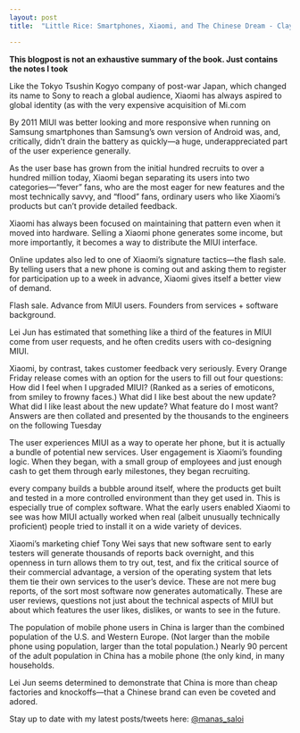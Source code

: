 ```yaml
---
layout: post
title:  "Little Rice: Smartphones, Xiaomi, and The Chinese Dream - Clay Shirky"

---
```


**This blogpost is not an exhaustive summary of the book. Just contains the notes I took**  

Like the Tokyo Tsushin Kogyo company of post-war Japan, which changed its name to Sony to reach a global audience, Xiaomi has always aspired to global identity (as with the very expensive acquisition of Mi.com

By 2011 MIUI was better looking and more responsive when running on Samsung smartphones than Samsung’s own version of Android was, and, critically, didn’t drain the battery as quickly—a huge, underappreciated part of the user experience generally.

As the user base has grown from the initial hundred recruits to over a hundred million today, Xiaomi began separating its users into two categories—“fever” fans, who are the most eager for new features and the most technically savvy, and “flood” fans, ordinary users who like Xiaomi’s products but can’t provide detailed feedback.

Xiaomi has always been focused on maintaining that pattern even when it moved into hardware. Selling a Xiaomi phone generates some income, but more importantly, it becomes a way to distribute the MIUI interface.


Online updates also led to one of Xiaomi’s signature tactics—the flash sale. By telling users that a new phone is coming out and asking them to register for participation up to a week in advance, Xiaomi gives itself a better view of demand.

Flash sale. Advance from MIUI users. Founders from services + software background.

Lei Jun has estimated that something like a third of the features in MIUI come from user requests, and he often credits users with co-designing MIUI.

Xiaomi, by contrast, takes customer feedback very seriously. Every Orange Friday release comes with an option for the users to fill out four questions: How did I feel when I upgraded MIUI? (Ranked as a series of emoticons, from smiley to frowny faces.) What did I like best about the new update? What did I like least about the new update? What feature do I most want? Answers are then collated and presented by the thousands to the engineers on the following Tuesday

The user experiences MIUI as a way to operate her phone, but it is actually a bundle of potential new services. User engagement is Xiaomi’s founding logic. When they began, with a small group of employees and just enough cash to get them through early milestones, they began recruiting.

every company builds a bubble around itself, where the products get built and tested in a more controlled environment than they get used in. This is especially true of complex software. What the early users enabled Xiaomi to see was how MIUI actually worked when real (albeit unusually technically proficient) people tried to install it on a wide variety of devices.


Xiaomi’s marketing chief Tony Wei says that new software sent to early testers will generate thousands of reports back overnight, and this openness in turn allows them to try out, test, and fix the critical source of their commercial advantage, a version of the operating system that lets them tie their own services to the user’s device. These are not mere bug reports, of the sort most software now generates automatically. These are user reviews, questions not just about the technical aspects of MIUI but about which features the user likes, dislikes, or wants to see in the future.

The population of mobile phone users in China is larger than the combined population of the U.S. and Western Europe. (Not larger than the mobile phone using population, larger than the  total  population.) Nearly 90 percent of the adult population in China has a mobile phone (the only kind, in many households.

Lei Jun seems determined to demonstrate that China is more than cheap factories and knockoffs—that a Chinese brand can even be coveted and adored.

Stay up to date with my latest posts/tweets here: [@manas_saloi](http://twitter.com/manas_saloi)
